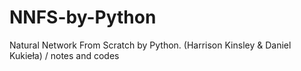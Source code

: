 # NNFS-by-Python
Natural Network From Scratch by Python. (Harrison Kinsley &amp; Daniel Kukieła) / notes and codes
